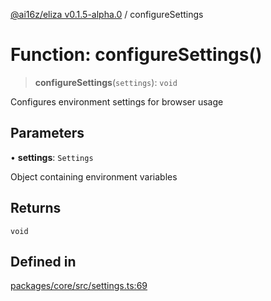 [@ai16z/eliza v0.1.5-alpha.0](../index.md) / configureSettings

# Function: configureSettings()

> **configureSettings**(`settings`): `void`

Configures environment settings for browser usage

## Parameters

• **settings**: `Settings`

Object containing environment variables

## Returns

`void`

## Defined in

[packages/core/src/settings.ts:69](https://github.com/meliksahgurtemel/eliza/blob/main/packages/core/src/settings.ts#L69)
